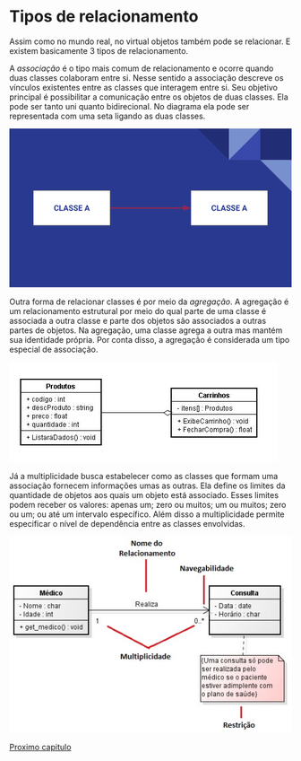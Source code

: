 # Tipos de relacionamento

Assim como no mundo real, no virtual objetos também pode se relacionar. E existem basicamente 3 tipos de relacionamento.

A *associação* é o tipo mais comum de relacionamento e ocorre quando duas classes colaboram entre si. Nesse sentido a associação descreve os vínculos existentes entre as classes que interagem entre si. Seu objetivo principal é possibilitar a comunicação entre os objetos de duas classes. Ela pode ser tanto uni quanto bidirecional. No diagrama ela pode ser representada com uma seta ligando as duas classes.

![associação](img/ASSOCIACAO.png)
 
Outra forma de relacionar classes é por meio da *agregação*. A agregação é um relacionamento estrutural por meio do qual parte de uma classe é associada a outra classe e parte dos objetos são associados a outras partes de objetos. Na agregação, uma classe agrega a outra mas mantém sua identidade própria. Por conta disso, a agregação é considerada um tipo especial de associação.

![agregacao](img/unnamed.jpg)
 
Já a multiplicidade busca estabelecer como as classes que formam uma associação fornecem informações umas as outras. Ela define os limites da quantidade de objetos aos quais um objeto está associado. Esses limites podem receber os valores: apenas um; zero ou muitos; um ou muitos; zero ou um; ou até um intervalo específico. Além disso a multiplicidade permite especificar o nível de dependência entre as classes envolvidas. 
 
![multiplicidade](img/multiplicadade.jpg)

[Proximo capitulo](../referencias/ReferenciasBibliograficas.md)